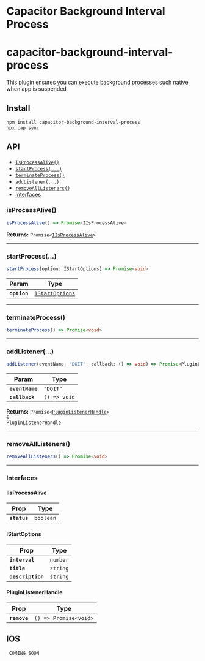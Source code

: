 # Capacitor Background Interval Process

# capacitor-background-interval-process

This plugin ensures you can execute background processes such native when app is suspended

## Install

```bash
npm install capacitor-background-interval-process
npx cap sync
```

## API

<docgen-index>

* [`isProcessAlive()`](#isprocessalive)
* [`startProcess(...)`](#startprocess)
* [`terminateProcess()`](#terminateprocess)
* [`addListener(...)`](#addlistener)
* [`removeAllListeners()`](#removealllisteners)
* [Interfaces](#interfaces)

</docgen-index>

<docgen-api>
<!--Update the source file JSDoc comments and rerun docgen to update the docs below-->

### isProcessAlive()

```typescript
isProcessAlive() => Promise<IIsProcessAlive>
```

**Returns:** <code>Promise&lt;<a href="#iisprocessalive">IIsProcessAlive</a>&gt;</code>

--------------------


### startProcess(...)

```typescript
startProcess(option: IStartOptions) => Promise<void>
```

| Param        | Type                                                    |
| ------------ | ------------------------------------------------------- |
| **`option`** | <code><a href="#istartoptions">IStartOptions</a></code> |

--------------------


### terminateProcess()

```typescript
terminateProcess() => Promise<void>
```

--------------------


### addListener(...)

```typescript
addListener(eventName: 'DOIT', callback: () => void) => Promise<PluginListenerHandle> & PluginListenerHandle
```

| Param           | Type                       |
| --------------- | -------------------------- |
| **`eventName`** | <code>"DOIT"</code>        |
| **`callback`**  | <code>() =&gt; void</code> |

**Returns:** <code>Promise&lt;<a href="#pluginlistenerhandle">PluginListenerHandle</a>&gt; & <a href="#pluginlistenerhandle">PluginListenerHandle</a></code>

--------------------


### removeAllListeners()

```typescript
removeAllListeners() => Promise<void>
```

--------------------


### Interfaces


#### IIsProcessAlive

| Prop         | Type                 |
| ------------ | -------------------- |
| **`status`** | <code>boolean</code> |


#### IStartOptions

| Prop              | Type                |
| ----------------- | ------------------- |
| **`interval`**    | <code>number</code> |
| **`title`**       | <code>string</code> |
| **`description`** | <code>string</code> |


#### PluginListenerHandle

| Prop         | Type                                      |
| ------------ | ----------------------------------------- |
| **`remove`** | <code>() =&gt; Promise&lt;void&gt;</code> |

</docgen-api>


## IOS
     COMING SOON